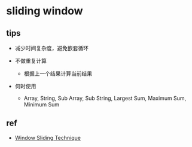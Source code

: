 
# sliding window

## tips
+ 减少时间复杂度，避免嵌套循环
+ 不做重复计算
    + 根据上一个结果计算当前结果

+ 何时使用
    + Array, String, Sub Array, Sub String, Largest Sum, Maximum Sum, Minimum Sum

## ref
+ [Window Sliding Technique](https://www.geeksforgeeks.org/window-sliding-technique/)